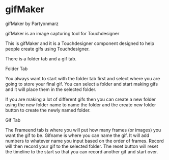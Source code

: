 # gifMaker

gifMaker by Partyonmarz

gifMaker is an image capturing tool for Touchdesigner

This is gifMaker and it is
a Touchdesigner component 
designed to help people 
create gifs using Touchdesigner.

There is a folder tab and a gif tab.

Folder Tab

You always want to start with the
folder tab first and select where
you are going to store your final
gif.  You can select a folder
and start making gifs and it will
place them in the selected folder.

If you are making a lot of different
gifs then you can create a new folder
using the new folder name to name the
folder and the create new folder button
to create the newly named folder.

Gif Tab

The Frameend tab is where you will put
how many frames (or images) you want
the gif to be.  Gifname is where you 
can name the gif.  It will add numbers
to whatever name you input based on the
order of frames.  Record will then record
your gif to the selected folder.  The reset
button will reset the timeline to the start
so that you can record another gif and start over.
